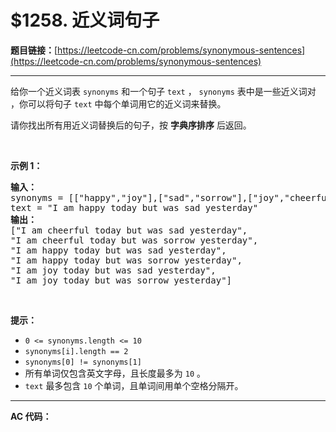 # $1258. 近义词句子

**题目链接：**[https://leetcode-cn.com/problems/synonymous-sentences](https://leetcode-cn.com/problems/synonymous-sentences)

---

<div class="content__1Y2H">
 <div class="notranslate">
  <p>给你一个近义词表&nbsp;<code>synonyms</code> 和一个句子&nbsp;<code>text</code>&nbsp;，&nbsp;<code>synonyms</code> 表中是一些近义词对 ，你可以将句子&nbsp;<code>text</code> 中每个单词用它的近义词来替换。</p> 
  <p>请你找出所有用近义词替换后的句子，按&nbsp;<strong>字典序排序</strong>&nbsp;后返回。</p> 
  <p>&nbsp;</p> 
  <p><strong>示例 1：</strong></p> 
  <pre class="language-text"><strong>输入：
</strong>synonyms = [["happy","joy"],["sad","sorrow"],["joy","cheerful"]],
text = "I am happy today but was sad yesterday"
<strong>输出：
</strong>["I am cheerful today but was sad yesterday",
"I am cheerful today but was sorrow yesterday",
"I am happy today but was sad yesterday",
"I am happy today but was sorrow yesterday",
"I am joy today but was sad yesterday",
"I am joy today but was sorrow yesterday"]
</pre> 
  <p>&nbsp;</p> 
  <p><strong>提示：</strong></p> 
  <ul> 
   <li><code>0 &lt;=&nbsp;synonyms.length &lt;= 10</code></li> 
   <li><code>synonyms[i].length == 2</code></li> 
   <li><code>synonyms[0] != synonyms[1]</code></li> 
   <li>所有单词仅包含英文字母，且长度最多为&nbsp;<code>10</code> 。</li> 
   <li><code>text</code>&nbsp;最多包含&nbsp;<code>10</code> 个单词，且单词间用单个空格分隔开。</li> 
  </ul> 
 </div>
</div>

---

**AC 代码：**

```java

```